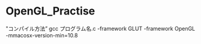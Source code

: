 # OpenGL_Practise
"コンパイル方法”
gcc プログラム名.c -framework GLUT -framework OpenGL -mmacosx-version-min=10.8

